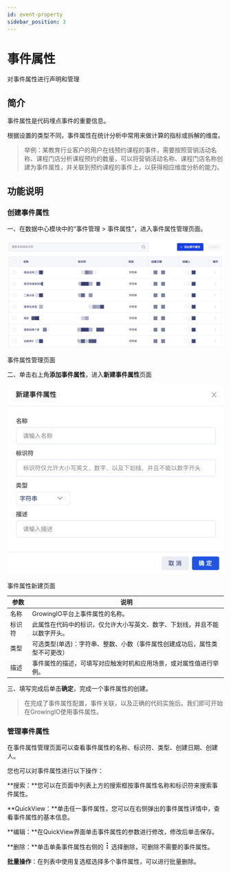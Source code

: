 ```yaml
---
id: event-property
sidebar_position: 3
---
```


# 事件属性

对事件属性进行声明和管理

## 简介[](#jian-jie)

事件属性是代码埋点事件的重要信息。

根据设置的类型不同，事件属性在统计分析中常用来做计算的指标或拆解的维度。

> 举例：某教育行业客户的用户在线预约课程的事件，需要按照营销活动名称、课程门店分析课程预约的数量，可以将营销活动名称、课程门店名称创建为事件属性，并关联到预约课程的事件上，以获得相应维度分析的能力。


## 功能说明[](#gong-neng-shuo-ming)

### 创建事件属性[](#chuang-jian-shi-jian-shu-xing)

一、在数据中心模块中的“事件管理 > 事件属性”，进入事件属性管理页面。

![](/img/assets-M2qbZInaXgdm8kkNosp-M3ENsQm3QGQGowP3MJb-M3ENvF2u7JNkBUnrmS5image.png)

事件属性管理页面

二、单击右上角**添加事件属性**，进入**新建事件属性**页面

![](/img/assets-M2qbZInaXgdm8kkNosp-M3ENsQm3QGQGowP3MJb-M3EOIB8LJVUmxvr5Ni1image.png)

事件属性新建页面

| 参数  | 说明  |
| --- | --- |
| 名称  | GrowingIO平台上事件属性的名称。 |
| 标识符 | 此属性在代码中的标识，仅允许大小写英文、数字、下划线，并且不能以数字开头。 |
| 类型  | 可选类型(单选)：字符串、整数、小数（事件属性创建成功后，属性类型不可更改） |
| 描述  | 事件属性的描述，可填写对应触发时机和应用场景，或对属性值进行举例。 |

三、填写完成后单击**确定**，完成一个事件属性的创建。

> 在完成了事件属性配置，事件关联，以及正确的代码实施后。我们即可开始在GrowingIO使用事件属性。


### 管理事件属性[](#guan-li-shi-jian-shu-xing)

在事件属性管理页面可以查看事件属性的名称、标识符、类型、创建日期、创建人。

您也可以对事件属性进行以下操作：

**搜索：**您可以在页面中列表上方的搜索框按事件属性名称和标识符来搜索事件属性。

**QuickView：**单击任一事件属性，您可以在右侧弹出的事件属性详情中，查看事件属性的基本信息。

**编辑：**在QuickView界面单击事件属性的参数进行修改，修改后单击保存。

**删除：**单击单条事件属性右侧的 ![](/img/-Lo08UtW7H58ehFKeZ4g-LsycTyZaItbL8_Wigcx-LsyfkaafJ-8X2utJ9BbE782B9E782B9E782B9.png) 选择删除，可删除不需要的事件属性。

**批量操作**：在列表中使用复选框选择多个事件属性，可以进行批量删除。
